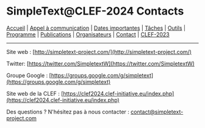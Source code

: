 # SimpleText@CLEF-2024 Contacts

[Accueil](./) | [Appel à communication](./CFP) | [Dates importantes](./dates) | [Tâches](./tasks)  | [Outils](./tools) | 
[Programme](./program) | [Publications](./publications) | [Organisateurs](./organizers) | [Contact](./contact) | [CLEF-2023](https://simpletext-project.com/2023/clef/)

---

Site web : [http://simpletext-project.com/](http://simpletext-project.com/)

Twitter: [https://twitter.com/SimpletextW](https://twitter.com/SimpletextW)

Groupe Google : [https://groups.google.com/g/simpletext](https://groups.google.com/g/simpletext)

Site web de la CLEF : [https://clef2024.clef-initiative.eu/index.php](https://clef2024.clef-initiative.eu/index.php) 
 
Des questions ? N'hésitez pas à nous contacter : [contact@simpletext-project.com](mailto:contact@simpletext-project.com)
